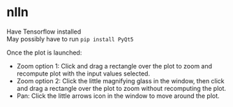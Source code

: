 # nlln

Have Tensorflow installed  
May possibly have to run `pip install PyQt5`  

Once the plot is launched:  
- Zoom option 1: Click and drag a rectangle over the plot to zoom and recompute plot with the input values selected. 
- Zoom option 2: Click the little magnifying glass in the window, then click and drag a rectangle over the plot to zoom without recomputing the plot.  
- Pan: Click the little arrows icon in the window to move around the plot.  
